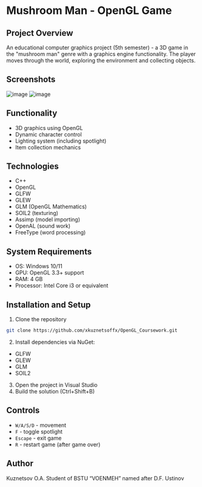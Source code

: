 # Mushroom Man - OpenGL Game 

## Project Overview 
An educational computer graphics project (5th semester) - a 3D game in the "mushroom man" genre with a graphics engine functionality. The player moves through the world, exploring the environment and collecting objects. 
## Screenshots 
![image](https://github.com/user-attachments/assets/646f2c30-5fb3-4508-bb93-125856534832)
![image](https://github.com/user-attachments/assets/a8d2b6e4-04d6-43ee-8231-40c5f9e4530a)
## Functionality
- 3D graphics using OpenGL
- Dynamic character control
- Lighting system (including spotlight)
- Item collection mechanics 
## Technologies
- C++
- OpenGL
- GLFW
- GLEW
- GLM (OpenGL Mathematics)
- SOIL2 (texturing)
- Assimp (model importing)
- OpenAL (sound work)
- FreeType (word processing)
## System Requirements
- OS: Windows 10/11
- GPU: OpenGL 3.3+ support
- RAM: 4 GB 
- Processor: Intel Core i3 or equivalent

 ## Installation and Setup 
1. Clone the repository 
```bash 
git clone https://github.com/xkuznetsoffx/OpenGL_Coursework.git
```

2. Install dependencies via NuGet:
- GLFW
- GLEW
- GLM
- SOIL2

3. Open the project in Visual Studio
4. Build the solution (Ctrl+Shift+B)
## Controls

- `W/A/S/D` - movement
- `F` - toggle spotlight
- `Escape` - exit game
- `R` - restart game (after game over)
## Author
Kuznetsov O.A.
Student of BSTU “VOENMEH” named after D.F. Ustinov
